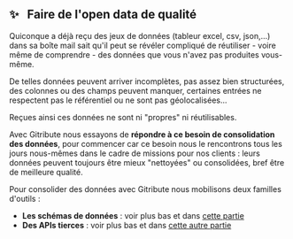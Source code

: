 
## ✨ &nbsp; Faire de l'open data de qualité

Quiconque a déjà reçu des jeux de données (tableur excel, csv, json,...) dans sa boîte mail sait qu'il peut se révéler compliqué de réutiliser - voire même  de comprendre - des données que vous n'avez pas produites vous-même.

De telles données peuvent arriver incomplètes, pas assez bien structurées, des colonnes ou des champs peuvent manquer, certaines entrées ne respectent pas le référentiel ou ne sont pas géolocalisées...

Reçues ainsi ces données ne sont ni "propres" ni réutilisables.

Avec Gitribute nous essayons de **répondre à ce besoin de consolidation des données**, pour commencer car ce besoin nous le rencontrons tous les jours nous-mêmes dans le cadre de missions pour nos clients : leurs données peuvent toujours être mieux "nettoyées" ou consolidées, bref être de meilleure qualité.

Pour consolider des données avec Gitribute nous mobilisons deux familles d'outils :

- **Les schémas de données** : voir plus bas et dans [cette partie](/tutorial-edition#tutorial-edition-3-edition-csv-fields)
- **Des APIs tierces** : voir plus bas et dans  [cette autre partie](/tutorial-edition#tutorial-edition-5-edition-csv-consolidation_field)
